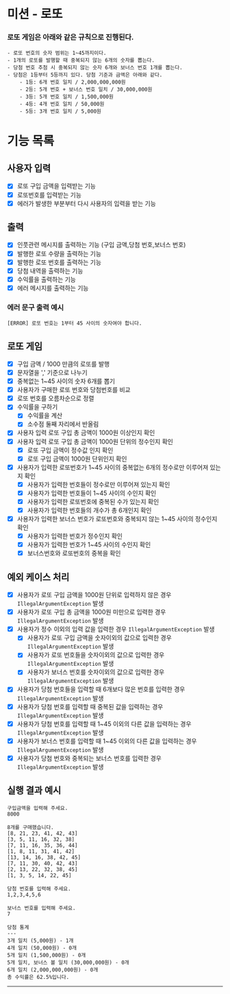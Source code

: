 # 미션 - 로또

### 로또 게임은 아래와 같은 규칙으로 진행된다.

```
- 로또 번호의 숫자 범위는 1~45까지이다.
- 1개의 로또를 발행할 때 중복되지 않는 6개의 숫자를 뽑는다.
- 당첨 번호 추첨 시 중복되지 않는 숫자 6개와 보너스 번호 1개를 뽑는다.
- 당첨은 1등부터 5등까지 있다. 당첨 기준과 금액은 아래와 같다.
    - 1등: 6개 번호 일치 / 2,000,000,000원
    - 2등: 5개 번호 + 보너스 번호 일치 / 30,000,000원
    - 3등: 5개 번호 일치 / 1,500,000원
    - 4등: 4개 번호 일치 / 50,000원
    - 5등: 3개 번호 일치 / 5,000원
```

# 기능 목록

## 사용자 입력

- [x] 로또 구입 금액을 입력받는 기능
- [x] 로또번호를 입력받는 기능
- [x] 에러가 발생한 부분부터 다시 사용자의 입력을 받는 기능

## 출력

- [x] 인풋관련 메시지를 출력하는 기능 (구입 금액,당첨 번호,보너스 번호)
- [x] 발행한 로또 수량을 출력하는 기능
- [x] 발행한 로또 번호를 출력하는 기능
- [x] 당첨 내역을 출력하는 기능
- [x] 수익률을 출력하는 기능
- [x] 에러 메시지를 출력하는 기능

### 에러 문구 출력 예시

```
[ERROR] 로또 번호는 1부터 45 사이의 숫자여야 합니다. 
```

## 로또 게임

- [x] 구입 금액 / 1000 만큼의 로또를 발행
- [x] 문자열을 ',' 기준으로 나누기
- [x] 중복없는 1~45 사이의 숫자 6개를 뽑기
- [x] 사용자가 구매한 로또 번호와 당첨번호를 비교
- [x] 로또 번호를 오름차순으로 정렬
- [x] 수익률을 구하기
    - [x] 수익률을 계산
    - [x] 소수점 둘째 자리에서 반올림

- [x] 사용자 입력 로또 구입 총 금액이 1000원 이상인지 확인
- [x] 사용자 입력 로또 구입 총 금액이 1000원 단위의 정수인지 확인
    - [x] 로또 구입 금액이 정수값 인지 확인
    - [x] 로또 구입 금액이 1000원 단위인지 확인
- [x] 사용자가 입력한 로또번호가 1~45 사이의 중복없는 6개의 정수로만 이루어져 있는지 확인
    - [x] 사용자가 입력한 번호들이 정수로만 이루어져 있는지 확인
    - [x] 사용자가 입력한 번호들이 1~45 사이의 수인지 확인
    - [x] 사용자가 입력한 로또번호에 중복된 수가 있는지 확인
    - [x] 사용자가 입력한 번호들의 개수가 총 6개인지 확인
- [x] 사용자가 입력한 보너스 번호가 로또번호와 중복되지 않는 1~45 사이의 정수인지 확인
    - [x] 사용자가 입력한 번호가 정수인지 확인
    - [x] 사용자가 입력한 번호가 1~45 사이의 수인지 확인
    - [x] 보너스번호와 로또번호의 중복을 확인

## 예외 케이스 처리

- [x] 사용자가 로또 구입 금액을 1000원 단위로 입력하지 않은 경우 `IllegalArgumentException` 발생
- [x] 사용자가 로또 구입 총 금액을 1000원 미만으로 입력한 경우 `IllegalArgumentException` 발생
- [x] 사용자가 정수 이외의 입력 값을 입력한 경우 `IllegalArgumentException` 발생
    - [x] 사용자가 로또 구입 금액을 숫자이외의 값으로 입력한 경우 `IllegalArgumentException` 발생
    - [x] 사용자가 로또 번호들을 숫자이외의 값으로 입력한 경우 `IllegalArgumentException` 발생
    - [x] 사용자가 보너스 번호를 숫자이외의 값으로 입력한 경우 `IllegalArgumentException` 발생

- [x] 사용자가 당첨 번호들을 입력할 때 6개보다 많은 번호를 입력한 경우 `IllegalArgumentException` 발생
- [x] 사용자가 당첨 번호를 입력할 때 중복된 값을 입력하는 경우 `IllegalArgumentException` 발생
- [x] 사용자가 당첨 번호를 입력할 때 1~45 이외의 다른 값을 입력하는 경우 `IllegalArgumentException` 발생
- [x] 사용자가 보너스 번호를 입력할 때 1~45 이외의 다른 값을 입력하는 경우 `IllegalArgumentException` 발생
- [x] 사용자가 당첨 번호와 중복되는 보너스 번호를 입력한 경우 `IllegalArgumentException` 발생

## 실행 결과 예시

```
구입금액을 입력해 주세요.
8000

8개를 구매했습니다.
[8, 21, 23, 41, 42, 43] 
[3, 5, 11, 16, 32, 38] 
[7, 11, 16, 35, 36, 44] 
[1, 8, 11, 31, 41, 42] 
[13, 14, 16, 38, 42, 45] 
[7, 11, 30, 40, 42, 43] 
[2, 13, 22, 32, 38, 45] 
[1, 3, 5, 14, 22, 45]

당첨 번호를 입력해 주세요.
1,2,3,4,5,6

보너스 번호를 입력해 주세요.
7

당첨 통계
---
3개 일치 (5,000원) - 1개
4개 일치 (50,000원) - 0개
5개 일치 (1,500,000원) - 0개
5개 일치, 보너스 볼 일치 (30,000,000원) - 0개
6개 일치 (2,000,000,000원) - 0개
총 수익률은 62.5%입니다.
```

---


